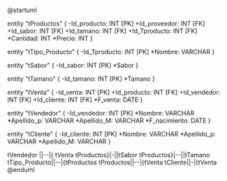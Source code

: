 @startuml

entity "tProductos" {
  -Id_producto: INT [PK]
  +Id_proveedor: INT [FK]
  +Id_sabor: INT [FK]
  +Id_tamano: INT [FK]
  +Id_Tproducto: INT [FK]
  *Cantidad: INT
  *Precio: INT
}

entity "tTipo_Producto" {
  -Id_Tproducto: INT [PK]
  *Nombre: VARCHAR 
}

entity "tSabor" {
  -Id_sabor: INT [PK]
  *Sabor 
}


entity "tTamano" {
  -Id_tamano: INT [PK]
  *Tamano
}

entity "tVenta" {
  -Id_venta: INT [PK]
  +Id_producto: INT [FK]
  +Id_vendedor: INT [FK]
  +Id_cliente: INT [FK]
  *F_venta: DATE
}


entity "tVendedor" {
  -Id_vendedor: INT [PK]
  *Nombre: VARCHAR
  *Apellido_p: VARCHAR
  *Apellido_M: VARCHAR
  *F_nacimiento: DATE
}

entity "tCliente" {
  -Id_cliente: INT [PK]
  *Nombre: VARCHAR
  *Apellido_p: VARCHAR
  *Apellido_M: VARCHAR
}

tVendedor ||--|{ tVenta 
tProductos}|-||tSabor
tProductos}|--||tTamano
tTipo_Producto||--|{tProductos
tProductos||--|{tVenta
tCliente||-|{tVenta
@enduml
